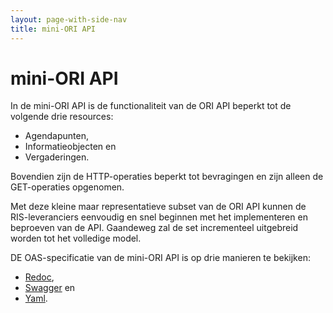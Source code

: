 ```yaml
---
layout: page-with-side-nav
title: mini-ORI API
---
```


# mini-ORI API

In de mini-ORI API is de functionaliteit van de ORI API beperkt tot de volgende drie resources:

- Agendapunten,
- Informatieobjecten en
- Vergaderingen.

Bovendien zijn de HTTP-operaties beperkt tot bevragingen en zijn alleen de GET-operaties opgenomen.

Met deze kleine maar representatieve subset van de ORI API kunnen de RIS-leveranciers eenvoudig en snel beginnen met het implementeren en beproeven van de API. Gaandeweg zal de set incrementeel uitgebreid worden tot het volledige model.

DE OAS-specificatie van de mini-ORI API is op drie manieren te bekijken:

- [Redoc](https://redocly.github.io/redoc/?url=https://raw.githubusercontent.com/VNG-Realisatie/ODS-Open-Raadsinformatie/master/docs/mini-ORI-API/openapi.yaml),
- [Swagger](https://petstore.swagger.io/?url=https://raw.githubusercontent.com/VNG-Realisatie/ODS-Open-Raadsinformatie/master/docs/mini-ORI-API/openapi.yaml) en
- [Yaml](https://raw.githubusercontent.com/VNG-Realisatie/ODS-Open-Raadsinformatie/master/docs/mini-ORI-API/openapi.yaml).

